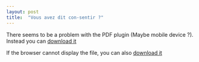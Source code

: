 ```yaml
---
layout: post
title:  "Vous avez dit con-sentir ?"
---
```


<object data="/pdf/CONSENTIR.pdf" type="application/pdf" width="100%" height="800vh" alt="Consentir">
  <p>There seems to be a problem with the PDF plugin (Maybe mobile device ?).
  Instead you can <a href="/pdf/CONSENTIR.pdf">download it</a></p>
</object>

If the browser cannot display the file, you can also [download it](/pdf/CONSENTIR.pdf)
